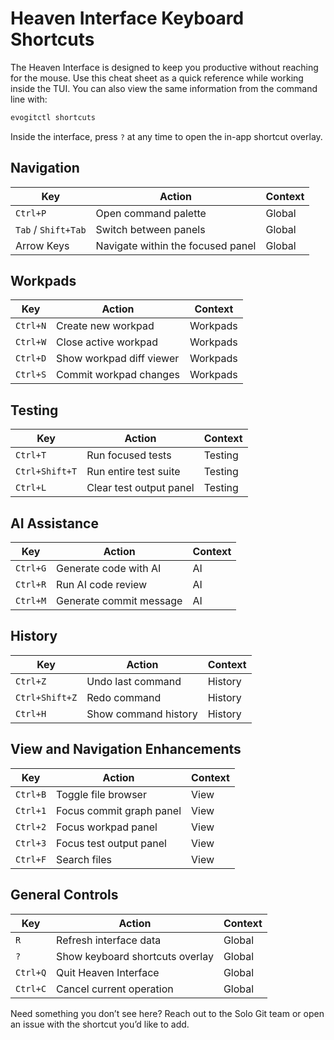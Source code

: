 # Heaven Interface Keyboard Shortcuts

The Heaven Interface is designed to keep you productive without reaching for the mouse. Use this cheat sheet as a quick reference while working inside the TUI. You can also view the same information from the command line with:

```bash
evogitctl shortcuts
```

Inside the interface, press `?` at any time to open the in-app shortcut overlay.

## Navigation

| Key | Action | Context |
| --- | --- | --- |
| `Ctrl+P` | Open command palette | Global |
| `Tab` / `Shift+Tab` | Switch between panels | Global |
| Arrow Keys | Navigate within the focused panel | Global |

## Workpads

| Key | Action | Context |
| --- | --- | --- |
| `Ctrl+N` | Create new workpad | Workpads |
| `Ctrl+W` | Close active workpad | Workpads |
| `Ctrl+D` | Show workpad diff viewer | Workpads |
| `Ctrl+S` | Commit workpad changes | Workpads |

## Testing

| Key | Action | Context |
| --- | --- | --- |
| `Ctrl+T` | Run focused tests | Testing |
| `Ctrl+Shift+T` | Run entire test suite | Testing |
| `Ctrl+L` | Clear test output panel | Testing |

## AI Assistance

| Key | Action | Context |
| --- | --- | --- |
| `Ctrl+G` | Generate code with AI | AI |
| `Ctrl+R` | Run AI code review | AI |
| `Ctrl+M` | Generate commit message | AI |

## History

| Key | Action | Context |
| --- | --- | --- |
| `Ctrl+Z` | Undo last command | History |
| `Ctrl+Shift+Z` | Redo command | History |
| `Ctrl+H` | Show command history | History |

## View and Navigation Enhancements

| Key | Action | Context |
| --- | --- | --- |
| `Ctrl+B` | Toggle file browser | View |
| `Ctrl+1` | Focus commit graph panel | View |
| `Ctrl+2` | Focus workpad panel | View |
| `Ctrl+3` | Focus test output panel | View |
| `Ctrl+F` | Search files | View |

## General Controls

| Key | Action | Context |
| --- | --- | --- |
| `R` | Refresh interface data | Global |
| `?` | Show keyboard shortcuts overlay | Global |
| `Ctrl+Q` | Quit Heaven Interface | Global |
| `Ctrl+C` | Cancel current operation | Global |

Need something you don’t see here? Reach out to the Solo Git team or open an issue with the shortcut you’d like to add.
